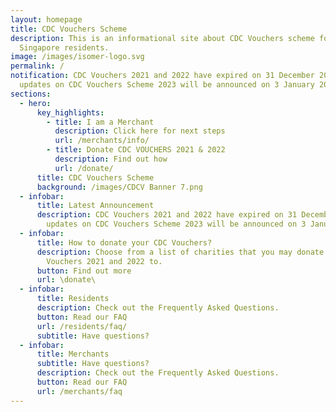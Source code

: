 ```yaml
---
layout: homepage
title: CDC Vouchers Scheme
description: This is an informational site about CDC Vouchers scheme for
  Singapore residents.
image: /images/isomer-logo.svg
permalink: /
notification: CDC Vouchers 2021 and 2022 have expired on 31 December 2022. More
  updates on CDC Vouchers Scheme 2023 will be announced on 3 January 2023.
sections:
  - hero:
      key_highlights:
        - title: I am a Merchant
          description: Click here for next steps
          url: /merchants/info/
        - title: Donate CDC VOUCHERS 2021 & 2022
          description: Find out how
          url: /donate/
      title: CDC Vouchers Scheme
      background: /images/CDCV Banner 7.png
  - infobar:
      title: Latest Announcement
      description: CDC Vouchers 2021 and 2022 have expired on 31 December 2022. More
        updates on CDC Vouchers Scheme 2023 will be announced on 3 January 2023.
  - infobar:
      title: How to donate your CDC Vouchers?
      description: Choose from a list of charities that you may donate your CDC
        Vouchers 2021 and 2022 to.
      button: Find out more
      url: \donate\
  - infobar:
      title: Residents
      description: Check out the Frequently Asked Questions.
      button: Read our FAQ
      url: /residents/faq/
      subtitle: Have questions?
  - infobar:
      title: Merchants
      subtitle: Have questions?
      description: Check out the Frequently Asked Questions.
      button: Read our FAQ
      url: /merchants/faq
---
```


